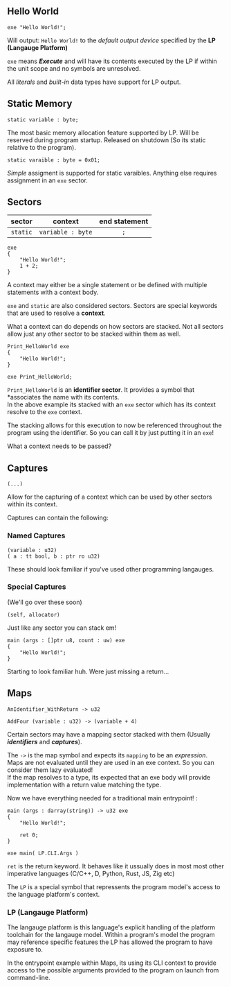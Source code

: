 ## Hello World
```
exe "Hello World!";
```

Will output: `Hello World!` to the *default output device* specified by the **LP (Langauge Platform)**

`exe` means ***Execute*** and will have its contents executed by the LP if within the unit scope and no symbols are unresolved.

All *literals* and *built-in* data types have support for LP output.

## Static Memory
```
static variable : byte;
```

The most basic memory allocation feature supported by LP. Will be reserved during program startup. Released on shutdown (So its static relative to the program).

```
static varaible : byte = 0x01;
```
*Simple* assigment is supported for static varaibles. Anything else requires assignment in an `exe` sector.

## Sectors
| sector   | context           | end statement   |
| :----:   | :----:            | :----:          |
| `static` | `variable : byte` | `;`             |

```
exe
{ 
	"Hello World!";
	1 + 2;
}
```

A context may either be a single statement or be defined with multiple statements with a context body.

`exe` and `static` are also considered sectors. Sectors are special keywords that are used to resolve a **context**.

What a context can do depends on how sectors are stacked. Not all sectors allow just any other sector to be stacked within them as well.

```
Print_HelloWorld exe
{
	"Hello World!";
}

exe Print_HelloWorld;
```

`Print_HelloWorld` is an **identifier sector**. It provides a symbol that *associates the name with its contents.  
In the above example its stacked with an `exe` sector which has its context resolve to the `exe` context.  

The stacking allows for this execution to now be referenced throughout the program using the identifier.
So you can call it by just putting it in an `exe`!

What a context needs to be passed? 

## Captures

```
(...)
```
Allow for the capturing of a context which can be used by other sectors within its context.

Captures can contain the following:

### Named Captures
```
(variable : u32)
( a : tt bool, b : ptr ro u32)
```
These should look familiar if you've used other programming langauges.

### Special Captures
(We'll go over these soon)
```
(self, allocator)
```
Just like any sector you can stack em!

```
main (args : []ptr u8, count : uw) exe
{
	"Hello World!";
}
```
Starting to look familiar huh. Were just missing a return...

## Maps
```
AnIdentifier_WithReturn -> u32

AddFour (variable : u32) -> (variable + 4)
```

Certain sectors may have a mapping sector stacked with them (Usually ***identifiers*** and ***captures***).

The `->` is the map symbol and expects its `mapping` to be an *expression*.  
Maps are not evaluated until they are used in an exe context. So you can consider them lazy evaluated!  
If the map resolves to a type, its expected that an exe body will provide implementation with a return value matching the type.

Now we have everything needed for a traditional main entrypoint! :
```
main (args : darray(string)) -> u32 exe
{
	"Hello World!";

	ret 0;
}

exe main( LP.CLI.Args )
```

`ret` is the return keyword. It behaves like it ussually does in most most other imperative languages (C/C++, D, Python, Rust, JS, Zig etc)

The `LP` is a special symbol that repressents the program model's access to the language platform's context.

### LP (Langauge Platform)

The langauge platform is this language's explicit handling of the platform toolchain for the langauge model. 
Within a program's model the program may reference specific features the LP has allowed the program to have exposure to.

In the entrypoint example within Maps, its using its CLI context to provide access to the possible arguments provided to the program on launch from command-line.
